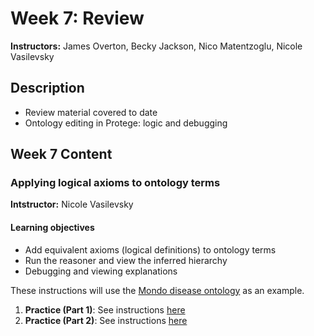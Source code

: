 # Week 7: Review

**Instructors:** James Overton, Becky Jackson, Nico Matentzoglu, Nicole Vasilevsky

## Description
- Review material covered to date
- Ontology editing in Protege: logic and debugging

## Week 7 Content

### Applying logical axioms to ontology terms
**Intstructor:** Nicole Vasilevsky

#### Learning objectives
- Add equivalent axioms (logical definitions) to ontology terms
- Run the reasoner and view the inferred hierarchy
- Debugging and viewing explanations

These instructions will use the [Mondo disease ontology](https://github.com/monarch-initiative/mondo) as an example.
1. **Practice (Part 1)**: See instructions [here](https://github.com/jamesaoverton/obook/blob/master/07-Review/add-logical-axiom.md)
1. **Practice (Part 2)**: See instructions [here](https://github.com/jamesaoverton/obook/blob/master/07-Review/add-logical-axiom_part2.md)
